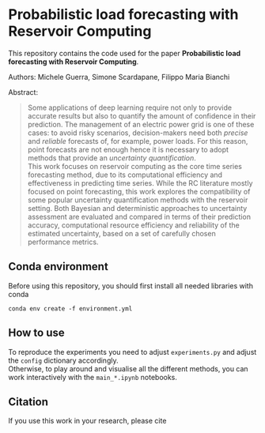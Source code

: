# Probabilistic load forecasting with Reservoir Computing

This repository contains the code used for the paper **Probabilistic load forecasting with Reservoir Computing**.

Authors: Michele Guerra, Simone Scardapane, Filippo Maria Bianchi

Abstract:

>Some applications of deep learning require not only to provide accurate results but also to quantify the amount of confidence in their prediction. The management of an electric power grid is one of these cases: to avoid risky scenarios, decision-makers need both *precise* and *reliable* forecasts of, for example, power loads. For this reason, point forecasts are not enough hence it is necessary to adopt methods that provide an *uncertainty quantification*.    
This work focuses on reservoir computing as the core time series forecasting method, due to its computational efficiency and effectiveness in predicting time series.
While the RC literature mostly focused on point forecasting, this work explores the compatibility of some popular uncertainty quantification methods with the reservoir setting. Both Bayesian and deterministic approaches to uncertainty assessment are evaluated and compared in terms of their prediction accuracy, computational resource efficiency and reliability of the estimated uncertainty, based on a set of carefully chosen performance metrics.

## Conda environment

Before using this repository, you should first install all needed libraries with conda
```
conda env create -f environment.yml
```

## How to use

To reproduce the experiments you need to adjust `experiments.py` and adjust the `config` dictionary accordingly.  
Otherwise, to play around and visualise all the different methods, you can work interactively with the `main_*.ipynb` notebooks.

## Citation

If you use this work in your research, please cite
```

```